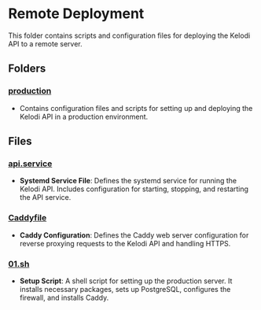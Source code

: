 # Remote Deployment

This folder contains scripts and configuration files for deploying the Kelodi API to a remote server.

## Folders

### [production](production)

- Contains configuration files and scripts for setting up and deploying the Kelodi API in a production environment.

## Files

### [api.service](production/api.service)

- **Systemd Service File**: Defines the systemd service for running the Kelodi API. Includes configuration for starting, stopping, and restarting the API service.

### [Caddyfile](production/Caddyfile)

- **Caddy Configuration**: Defines the Caddy web server configuration for reverse proxying requests to the Kelodi API and handling HTTPS.

### [01.sh](setup/01.sh)

- **Setup Script**: A shell script for setting up the production server. It installs necessary packages, sets up PostgreSQL, configures the firewall, and installs Caddy.
